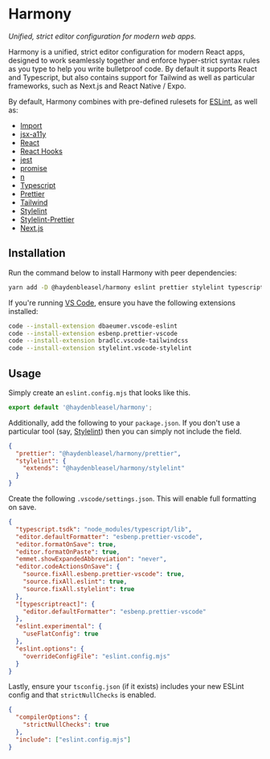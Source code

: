 # Harmony

_Unified, strict editor configuration for modern web apps._

Harmony is a unified, strict editor configuration for modern React apps, designed to work seamlessly together and enforce hyper-strict syntax rules as you type to help you write bulletproof code. By default it supports React and Typescript, but also contains support for Tailwind as well as particular frameworks, such as Next.js and React Native / Expo.

By default, Harmony combines with pre-defined rulesets for [ESLint](https://eslint.org/), as well as:

- [Import](https://www.npmjs.com/package/eslint-plugin-import)
- [jsx-a11y](https://www.npmjs.com/package/eslint-plugin-jsx-a11y)
- [React](https://www.npmjs.com/package/eslint-plugin-react)
- [React Hooks](https://www.npmjs.com/package/eslint-plugin-react-hooks)
- [jest](https://www.npmjs.com/package/eslint-plugin-jest)
- [promise](https://www.npmjs.com/package/eslint-plugin-promise)
- [n](https://www.npmjs.com/package/eslint-plugin-n)
- [Typescript](https://www.npmjs.com/package/@typescript-eslint/eslint-plugin)
- [Prettier](https://www.npmjs.com/package/eslint-plugin-prettier)
- [Tailwind](https://github.com/tailwindlabs/prettier-plugin-tailwindcss)
- [Stylelint](https://stylelint.io/)
- [Stylelint-Prettier](https://www.npmjs.com/package/stylelint-prettier)
- [Next.js](https://nextjs.org/docs/basic-features/eslint#eslint-plugin)

## Installation

Run the command below to install Harmony with peer dependencies:

```sh
yarn add -D @haydenbleasel/harmony eslint prettier stylelint typescript jest
```

If you're running [VS Code](https://code.visualstudio.com/), ensure you have the following extensions installed:

```sh
code --install-extension dbaeumer.vscode-eslint
code --install-extension esbenp.prettier-vscode
code --install-extension bradlc.vscode-tailwindcss
code --install-extension stylelint.vscode-stylelint
```

## Usage

Simply create an `eslint.config.mjs` that looks like this.

```js
export default '@haydenbleasel/harmony';
```

Additionally, add the following to your `package.json`. If you don't use a particular tool (say, [Stylelint](https://stylelint.io/)) then you can simply not include the field.

```json
{
  "prettier": "@haydenbleasel/harmony/prettier",
  "stylelint": {
    "extends": "@haydenbleasel/harmony/stylelint"
  }
}
```

Create the following `.vscode/settings.json`. This will enable full formatting on save.

```json
{
  "typescript.tsdk": "node_modules/typescript/lib",
  "editor.defaultFormatter": "esbenp.prettier-vscode",
  "editor.formatOnSave": true,
  "editor.formatOnPaste": true,
  "emmet.showExpandedAbbreviation": "never",
  "editor.codeActionsOnSave": {
    "source.fixAll.esbenp.prettier-vscode": true,
    "source.fixAll.eslint": true,
    "source.fixAll.stylelint": true
  },
  "[typescriptreact]": {
    "editor.defaultFormatter": "esbenp.prettier-vscode"
  },
  "eslint.experimental": {
    "useFlatConfig": true
  },
  "eslint.options": {
    "overrideConfigFile": "eslint.config.mjs"
  }
}
```

Lastly, ensure your `tsconfig.json` (if it exists) includes your new ESLint config and that `strictNullChecks` is enabled.

```json
{
  "compilerOptions": {
    "strictNullChecks": true
  },
  "include": ["eslint.config.mjs"]
}
```
